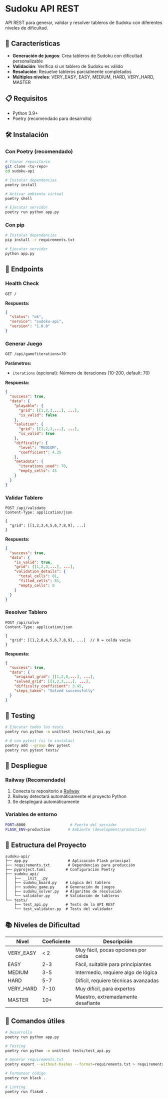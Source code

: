 # Sudoku API REST

API REST para generar, validar y resolver tableros de Sudoku con diferentes niveles de dificultad.

## 🚀 Características

- **Generación de juegos**: Crea tableros de Sudoku con dificultad personalizable
- **Validación**: Verifica si un tablero de Sudoku es válido
- **Resolución**: Resuelve tableros parcialmente completados
- **Múltiples niveles**: VERY_EASY, EASY, MEDIUM, HARD, VERY_HARD, MASTER

## 📋 Requisitos

- Python 3.9+
- Poetry (recomendado para desarrollo)

## 🛠️ Instalación

### Con Poetry (recomendado)

```bash
# Clonar repositorio
git clone <tu-repo>
cd sudoku-api

# Instalar dependencias
poetry install

# Activar ambiente virtual
poetry shell

# Ejecutar servidor
poetry run python app.py
```

### Con pip

```bash
# Instalar dependencias
pip install -r requirements.txt

# Ejecutar servidor
python app.py
```

## 🔗 Endpoints

### Health Check

```http
GET /
```

**Respuesta:**

```json
{
  "status": "ok",
  "service": "sudoku-api",
  "version": "1.0.0"
}
```

### Generar Juego

```http
GET /api/game?iterations=70
```

**Parámetros:**

- `iterations` (opcional): Número de iteraciones (10-200, default: 70)

**Respuesta:**

```json
{
  "success": true,
  "data": {
    "playable": {
      "grid": [[1,2,3,...], ...],
      "is_valid": false
    },
    "solution": {
      "grid": [[1,2,3,...], ...],
      "is_valid": true
    },
    "difficulty": {
      "level": "MEDIUM",
      "coefficient": 4.25
    },
    "metadata": {
      "iterations_used": 70,
      "empty_cells": 45
    }
  }
}
```

### Validar Tablero

```http
POST /api/validate
Content-Type: application/json

{
  "grid": [[1,2,3,4,5,6,7,8,9], ...]
}
```

**Respuesta:**

```json
{
  "success": true,
  "data": {
    "is_valid": true,
    "grid": [[1,2,3,...], ...],
    "validation_details": {
      "total_cells": 81,
      "filled_cells": 81,
      "empty_cells": 0
    }
  }
}
```

### Resolver Tablero

```http
POST /api/solve
Content-Type: application/json

{
  "grid": [[1,2,0,4,5,6,7,8,9], ...]  // 0 = celda vacía
}
```

**Respuesta:**

```json
{
  "success": true,
  "data": {
    "original_grid": [[1,2,0,...], ...],
    "solved_grid": [[1,2,3,...], ...],
    "difficulty_coefficient": 3.45,
    "steps_taken": "Solved successfully"
  }
}
```

## 🧪 Testing

```bash
# Ejecutar todos los tests
poetry run python -m unittest tests/test_api.py

# O con pytest (si lo instalas)
poetry add --group dev pytest
poetry run pytest tests/
```

## 🚀 Despliegue

### Railway (Recomendado)

1. Conecta tu repositorio a [Railway](https://railway.app)
2. Railway detectará automáticamente el proyecto Python
3. Se desplegará automáticamente

### Variables de entorno

```bash
PORT=8000                    # Puerto del servidor
FLASK_ENV=production        # Ambiente (development/production)
```

## 📁 Estructura del Proyecto

```
sudoku-api/
├── app.py                  # Aplicación Flask principal
├── requirements.txt        # Dependencias para producción
├── pyproject.toml         # Configuración Poetry
├── sudoku_api/
│   ├── __init__.py
│   ├── sudoku_board.py    # Lógica del tablero
│   ├── sudoku_game.py     # Generación de juegos
│   ├── sudoku_solver.py   # Algoritmo de resolución
│   └── validator.py       # Validación de tableros
└── tests/
    ├── test_api.py        # Tests de la API REST
    └── test_validator.py  # Tests del validador
```

## 📚 Niveles de Dificultad

| Nivel     | Coeficiente | Descripción                          |
| --------- | ----------- | ------------------------------------ |
| VERY_EASY | < 2         | Muy fácil, pocas opciones por celda  |
| EASY      | 2-3         | Fácil, suitable para principiantes   |
| MEDIUM    | 3-5         | Intermedio, requiere algo de lógica  |
| HARD      | 5-7         | Difícil, requiere técnicas avanzadas |
| VERY_HARD | 7-10        | Muy difícil, para expertos           |
| MASTER    | 10+         | Maestro, extremadamente desafiante   |

## 🔄 Comandos útiles

```bash
# Desarrollo
poetry run python app.py

# Testing
poetry run python -m unittest tests/test_api.py

# Generar requirements.txt
poetry export --without-hashes --format=requirements.txt > requirements.txt

# Formatear código
poetry run black .

# Linting
poetry run flake8 .
```
